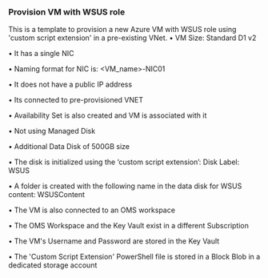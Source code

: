 ### Provision VM with WSUS role


This is a template to provision a new Azure VM with WSUS role using 'custom script extension' in a pre-existing VNet.
•	VM Size: Standard D1 v2

•	It has a single NIC

•	Naming format for NIC is: <VM_name>-NIC01

•	It does not have a public IP address

•	Its connected to pre-provisioned VNET

•	Availability Set is also created and VM is associated with it

•	Not using Managed Disk

•	Additional Data Disk of 500GB size

•	The disk is initialized using the ‘custom script extension’:
        Disk Label: WSUS
        
•	A folder is created with the following name in the data disk for WSUS content: WSUSContent

•	The VM is also connected to an OMS workspace

•	The OMS Workspace and the Key Vault exist in a different Subscription

•	The VM's Username and Password are stored in the Key Vault

•	The 'Custom Script Extension' PowerShell file is stored in a Block Blob in a dedicated storage account




